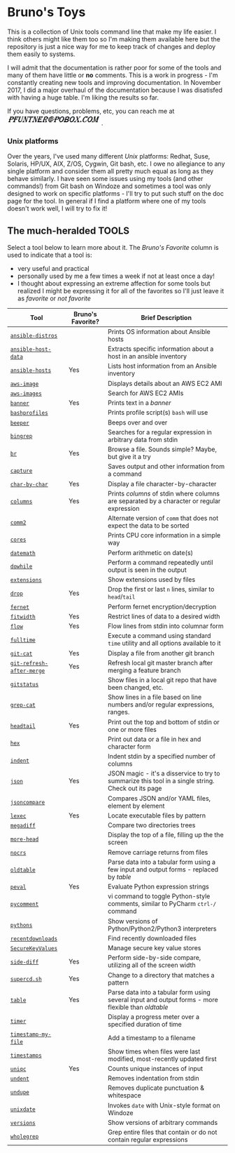 # Bruno's Toys
This is a collection of Unix tools command line that make my life easier.  I think others might like them too so I'm making them available here but the repository is just a nice way for me to keep track of changes and deploy them easily to systems.

I will admit that the documentation is rather poor for some of the tools and many of them have little or **no** comments.  This is a work in progress - I'm constantly creating new tools and improving documentation.  In November 2017, I did a major overhaul of the documentation because I was disatisfed with having a huge table.  I'm liking the results so far.

If you have questions, problems, etc, you can reach me at <img src="doc/images/email.jpg" />.

### Unix platforms

Over the years, I've used many different _Unix_ platforms: Redhat, Suse, Solaris, HP/UX, AIX, Z/OS, Cygwin, Git bash, etc.  I owe no allegiance to any single platform and consider them all pretty much equal as long as they behave similarly.  I have seen some issues using my tools (and other commands!) from Git bash on Windoze and sometimes a tool was only designed to work on specific platforms - I'll try to put such stuff on the doc page for the tool.  In general if I find a platform where one of my tools doesn't work well, I will try to fix it!

## The much-heralded TOOLS

Select a tool below to learn more about it.  The _Bruno's Favorite_ column is used to indicate that a tool is:
- very useful and practical
- personally used by me a few times a week if not at least once a day!
- I thought about expressing an extreme affection for some tools but realized I might be expressing it for all of the favorites so I'll just leave it as _favorite_ or _not favorite_

| Tool                                                        | Bruno's Favorite? | Brief Description                                                                                    |
|-------------------------------------------------------------|-------------------|------------------------------------------------------------------------------------------------------|
| [`ansible-distros`](doc/ansible-distros.md)                 |                   | Prints OS information about Ansible hosts                                                            |
| [`ansible-host-data`](doc/ansible-host-data.md)             |                   | Extracts specific information about a host in an ansible inventory                                   |
| [`ansible-hosts`](doc/ansible-hosts.md)                     | Yes               | Lists host information from an Ansible inventory                                                     |
| [`aws-image`](doc/aws-image.md)                             |                | Displays details about an AWS EC2 AMI                                                                |
| [`aws-images`](doc/aws-images.md)                           |                | Search for AWS EC2 AMIs                                                                              |
| [`banner`](doc/banner.md)                                   | Yes               | Prints text in a _banner_                                                                            |
| [`bashprofiles`](doc/bashprofiles.md)                       |                   | Prints profile script(s) `bash` will use                                                             |
| [`beeper`](doc/beeper.md)                                   |                   | Beeps over and over                                                                                  |
| [`bingrep`](doc/bingrep.md)                                 |                   | Searches for a regular expression in arbitrary data from stdin                                       |
| [`br`](doc/br.md)                                           | Yes               | Browse a file.  Sounds simple?  Maybe, but give it a try                                             |
| [`capture`](doc/capture.md)                                 |                   | Saves output and other information from a command                                                    |
| [`char-by-char`](doc/char-by-char.md)                       | Yes               | Display a file character-by-character                                                                |
| [`columns`](doc/columns.md)                                 | Yes               | Prints _columns_ of stdin where columns are separated by a character or regular expression           |
| [`comm2`](doc/comm2.md)                                     |                   | Alternate version of `comm` that does not expect the data to be sorted                               |
| [`cores`](doc/cores.md)                                     |                   | Prints CPU core information in a simple way                                                          |
| [`datemath`](doc/datemath.md)                               |                   | Perform arithmetic on date(s)                                                                        |
| [`dowhile`](doc/dowhile.md)                                 |                   | Perform a command repeatedly until output is seen in the output                                      |
| [`extensions`](doc/extensions.md)                           |                   | Show extensions used by files                                                                        |
| [`drop`](doc/drop.md)                                       | Yes               | Drop the first or last `n` lines, similar to `head`/`tail`                                           |
| [`fernet`](doc/fernet.md)                                   |                   | Perform fernet encryption/decryption                                                                 |
| [`fitwidth`](doc/fitwidth.md)                               | Yes               | Restrict lines of data to a desired width                                                            |
| [`flow`](doc/flow.md)                                       | Yes               | Flow lines from stdin into columnar form                                                             |
| [`fulltime`](doc/fulltime.md)                               |                   | Execute a command using standard `time` utility and all options available to it                      |
| [`git-cat`](doc/git-cat.md)                                 | Yes               | Display a file from another git branch                                                               |
| [`git-refresh-after-merge`](doc/git-refresh-after-merge.md) | Yes               | Refresh local git master branch after merging a feature branch                                       |
| [`gitstatus`](doc/gitstatus.md)                             |                   | Show files in a local git repo that have been changed, etc.                                          |
| [`grep-cat`](doc/grep-cat.md)                               |                   | Show lines in a file based on line numbers and/or regular expressions, ranges.                       |
| [`headtail`](doc/headtail.md)                               | Yes               | Print out the top and bottom of stdin or one or more files                                           |
| [`hex`](doc/hex.md)                                         |                   | Print out data or a file in hex and character form                                                   |
| [`indent`](doc/indent.md)                                   |                   | Indent stdin by a specified number of columns                                                        |
| [`json`](doc/json.md)                                       | Yes               | JSON magic - it's a disservice to try to summarize this tool in a single string.  Check out its page |
| [`jsoncompare`](doc/jsoncompare.md)                         |                   | Compares JSON and/or YAML files, element by element                                                  |
| [`lexec`](doc/lexec.md)                                     | Yes               | Locate executable files by pattern                                                                   |
| [`megadiff`](doc/megadiff.md)                               |                   | Compare two directories trees                                                                        |
| [`more-head`](doc/more-head.md)                             |                   | Display the top of a file, filling up the the screen                                                 |
| [`nocrs`](doc/nocrs.md)                                     |                   | Remove carriage returns from files                                                                   |
| [`oldtable`](doc/oldtable.md)                               |                   | Parse data into a tabular form using a few input and output forms - replaced by _table_              |
| [`peval`](doc/peval.md)                                     | Yes               | Evaluate Python expression strings                                                                   |
| [`pycomment`](doc/pycomment.md)                             |                   | vi command to toggle Python-style comments, similar to PyCharm `ctrl-/` command                      |
| [`pythons`](doc/pythons.md)                                 |                   | Show versions of Python/Python2/Python3 interpreters                                                 |
| [`recentdownloads`](doc/recentdownloads.md)                 |                   | Find recently downloaded files                                                                       |
| [`SecureKeyValues`](doc/SecureKeyValues.md)                 |                   | Manage secure key value stores                                                                       |
| [`side-diff`](doc/side-diff.md)                             | Yes               | Perform side-by-side compare, utilizing all of the screen width                                      |
| [`supercd.sh`](doc/supercd.sh.md)                           | Yes               | Change to a directory that matches a pattern                                                         |
| [`table`](doc/table.md)                                     | Yes               | Parse data into a tabular form using several input and output forms - more flexible than _oldtable_  |
| [`timer`](doc/timer.md)                                     |                   | Display a progress meter over a specified duration of time                                           |
| [`timestamp-my-file`](doc/timestamp-my-file.md)             |                   | Add a timestamp to a filename                                                                        |
| [`timestamps`](doc/timestamps.md)                           |                   | Show times when files were last modified, most-recently updated first                                |
| [`uniqc`](doc/uniqc.md)                                     | Yes               | Counts unique instances of input                                                                     |
| [`undent`](doc/undent.md)                                   |                   | Removes indentation from stdin                                                                       |
| [`undupe`](doc/undupe.md)                                   |                   | Removes duplicate punctuation & whitespace                                                           |
| [`unixdate`](doc/unixdate.md)                               |                   | Invokes `date` with Unix-style format on Windoze                                                     |
| [`versions`](doc/versions.md)                               |                   | Show versions of arbitrary commands                                                                  |
| [`wholegrep`](doc/wholegrep.md)                             |                   | Grep entire files that contain or do not contain regular expressions                                 |
